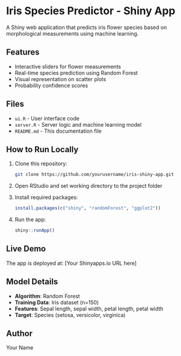 # Iris Species Predictor - Shiny App

A Shiny web application that predicts iris flower species based on morphological measurements using machine learning.

## Features

- Interactive sliders for flower measurements
- Real-time species prediction using Random Forest
- Visual representation on scatter plots
- Probability confidence scores

## Files

- `ui.R` - User interface code
- `server.R` - Server logic and machine learning model
- `README.md` - This documentation file

## How to Run Locally

1. Clone this repository:
   ```bash
   git clone https://github.com/yourusername/iris-shiny-app.git
   ```

2. Open RStudio and set working directory to the project folder

3. Install required packages:
   ```r
   install.packages(c("shiny", "randomForest", "ggplot2"))
   ```

4. Run the app:
   ```r
   shiny::runApp()
   ```

## Live Demo

The app is deployed at: [Your Shinyapps.io URL here]

## Model Details

- **Algorithm**: Random Forest
- **Training Data**: Iris dataset (n=150)
- **Features**: Sepal length, sepal width, petal length, petal width
- **Target**: Species (setosa, versicolor, virginica)

## Author

Your Name
